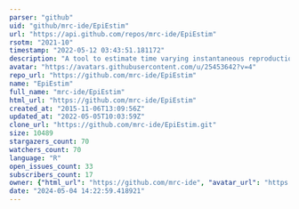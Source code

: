 ```yaml
---
parser: "github"
uid: "github/mrc-ide/EpiEstim"
url: "https://api.github.com/repos/mrc-ide/EpiEstim"
rsotm: "2021-10"
timestamp: "2022-05-12 03:43:51.181172"
description: "A tool to estimate time varying instantaneous reproduction number during epidemics"
avatar: "https://avatars.githubusercontent.com/u/25453642?v=4"
repo_url: "https://github.com/mrc-ide/EpiEstim"
name: "EpiEstim"
full_name: "mrc-ide/EpiEstim"
html_url: "https://github.com/mrc-ide/EpiEstim"
created_at: "2015-11-06T13:09:56Z"
updated_at: "2022-05-05T10:03:59Z"
clone_url: "https://github.com/mrc-ide/EpiEstim.git"
size: 10489
stargazers_count: 70
watchers_count: 70
language: "R"
open_issues_count: 33
subscribers_count: 17
owner: {"html_url": "https://github.com/mrc-ide", "avatar_url": "https://avatars.githubusercontent.com/u/25453642?v=4", "login": "mrc-ide", "type": "Organization"}
date: "2024-05-04 14:22:59.418921"
---
```

